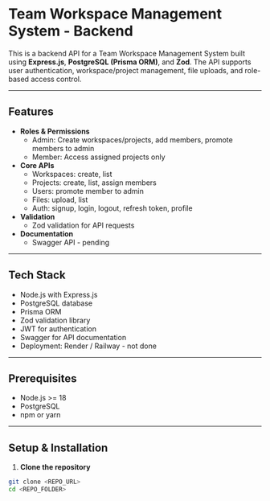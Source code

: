 # Team Workspace Management System - Backend

This is a backend API for a Team Workspace Management System built using **Express.js**, **PostgreSQL (Prisma ORM)**, and **Zod**. The API supports user authentication, workspace/project management, file uploads, and role-based access control.

---

## Features

- **Roles & Permissions**
  - Admin: Create workspaces/projects, add members, promote members to admin
  - Member: Access assigned projects only
- **Core APIs**
  - Workspaces: create, list
  - Projects: create, list, assign members
  - Users: promote member to admin
  - Files: upload, list
  - Auth: signup, login, logout, refresh token, profile
- **Validation**
  - Zod validation for API requests 
- **Documentation**
  - Swagger API  - pending

---

## Tech Stack

- Node.js with Express.js
- PostgreSQL database
- Prisma ORM
- Zod validation library
- JWT for authentication
- Swagger for API documentation 
- Deployment: Render / Railway - not done

---

## Prerequisites

- Node.js >= 18
- PostgreSQL
- npm or yarn

---

## Setup & Installation

1. **Clone the repository**  
```bash
git clone <REPO_URL>
cd <REPO_FOLDER>
